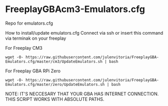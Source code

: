 # FreeplayGBAcm3-Emulators.cfg

Repo for emulators.cfg

How to install/update emulators.cfg
Connect via ssh or insert this command  via terminak on your freeplay

For Freeplay CM3

    wget -O- https://raw.githubusercontent.com/julenvitoria/FreeplayGBA-Emulators.cfg/master/cm3/UpdateEmulators.sh | bash

For Freeplay GBA RPi Zero

    wget -O- https://raw.githubusercontent.com/julenvitoria/FreeplayGBA-Emulators.cfg/master/zero/UpdateEmulators.sh | bash

NOTE: IT'S NECCESARY THAT YOUR GBA HAS INTERNET CONNECTION. THIS SCRIPT WORKS WITH ABSOLUTE PATHS.